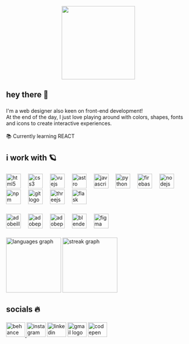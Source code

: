 <div align="center">
  <img height="200" src="https://media.discordapp.net/attachments/1307868386319011861/1319364017399009361/Behance-Banner-Frame-4.gif?ex=6765b0fe&is=67645f7e&hm=62199389d7ad5b0b54ebe58e1203b6c8232d44fa56a4bbecaf0ecea251632596&=&width=1440&height=308"  />
</div>

###

<h2 align="left">hey there 🍹</h2>

###

<p align="left">I'm a web designer also keen on front-end development!<br>At the end of the day, I just love playing around with colors, shapes, fonts and icons to create interactive experiences.<br><br>📚 Currently learning REACT</p>

###

<h2 align="left">i work with 🪐</h2>

###

<div align="left">
  <img src="https://cdn.simpleicons.org/html5/E34F26" height="40" alt="html5 logo"  />
  <img width="12" />
  <img src="https://cdn.simpleicons.org/css3/1572B6" height="40" alt="css3 logo"  />
  <img width="12" />
  <img src="https://cdn.simpleicons.org/vuedotjs/4FC08D" height="40" alt="vuejs logo"  />
  <img width="12" />
  <img src="https://cdn.simpleicons.org/astro/FF5D01" height="40" alt="astro logo"  />
  <img width="12" />
  <img src="https://cdn.simpleicons.org/javascript/F7DF1E" height="40" alt="javascript logo"  />
  <img width="12" />
  <img src="https://cdn.simpleicons.org/python/3776AB" height="40" alt="python logo"  />
  <img width="12" />
  <img src="https://cdn.simpleicons.org/firebase/FFCA28" height="40" alt="firebase logo"  />
  <img width="12" />
  <img src="https://cdn.simpleicons.org/nodedotjs/339933" height="40" alt="nodejs logo"  />
  <img width="12" />
  <img src="https://cdn.simpleicons.org/npm/CB3837" height="40" alt="npm logo"  />
  <img width="12" />
  <img src="https://cdn.simpleicons.org/git/F05032" height="40" alt="git logo"  />
  <img width="12" />
  <img src="https://skillicons.dev/icons?i=threejs" height="40" alt="threejs logo"  />
  <img width="12" />
  <img src="https://skillicons.dev/icons?i=flask" height="40" alt="flask logo"  />
</div>

###

<div align="left">
  <img src="https://cdn.simpleicons.org/adobeillustrator/FF9A00" height="40" alt="adobeillustrator logo"  />
  <img width="12" />
  <img src="https://cdn.simpleicons.org/adobephotoshop/31A8FF" height="40" alt="adobephotoshop logo"  />
  <img width="12" />
  <img src="https://cdn.simpleicons.org/adobepremierepro/9999FF" height="40" alt="adobepremierepro logo"  />
  <img width="12" />
  <img src="https://cdn.simpleicons.org/blender/F5792A" height="40" alt="blender logo"  />
  <img width="12" />
  <img src="https://cdn.simpleicons.org/figma/F24E1E" height="40" alt="figma logo"  />
</div>

###

<div align="left">
  <img src="https://github-readme-stats.vercel.app/api/top-langs?username=caioabrahao&locale=en&hide_title=false&layout=compact&card_width=320&langs_count=6&theme=radical&hide_border=false&order=2" height="150" alt="languages graph"  />
  <img src="https://streak-stats.demolab.com?user=caioabrahao&locale=en&mode=daily&theme=radical&hide_border=false&border_radius=5&order=3" height="150" alt="streak graph"  />
</div>

###

<div align="left">
</div>

###

<h2 align="left">socials 🔥</h2>

###

<div align="left">
  <a href="https://www.behance.net/caioabrahao" target="_blank">
    <img src="https://raw.githubusercontent.com/maurodesouza/profile-readme-generator/master/src/assets/icons/social/behance/default.svg" width="52" height="40" alt="behance logo"  />
  </a>
  <img src="https://raw.githubusercontent.com/maurodesouza/profile-readme-generator/master/src/assets/icons/social/instagram/default.svg" width="52" height="40" alt="instagram logo"  />
  <img src="https://raw.githubusercontent.com/maurodesouza/profile-readme-generator/master/src/assets/icons/social/linkedin/default.svg" width="52" height="40" alt="linkedin logo"  />
  <img src="https://raw.githubusercontent.com/maurodesouza/profile-readme-generator/master/src/assets/icons/social/gmail/default.svg" width="52" height="40" alt="gmail logo"  />
  <img src="https://raw.githubusercontent.com/maurodesouza/profile-readme-generator/master/src/assets/icons/social/codepen/default.svg" width="52" height="40" alt="codepen logo"  />
</div>

###
